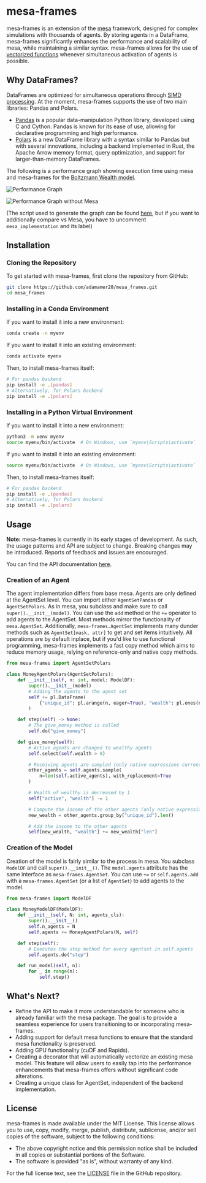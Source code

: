 # mesa-frames

mesa-frames is an extension of the [mesa](https://github.com/projectmesa/mesa) framework, designed for complex simulations with thousands of agents. By storing agents in a DataFrame, mesa-frames significantly enhances the performance and scalability of mesa, while maintaining a similar syntax. mesa-frames allows for the use of [vectorized functions](https://vegibit.com/what-is-a-vectorized-operation-in-pandas/) whenever simultaneous activation of agents is possible.

## Why DataFrames?

DataFrames are optimized for simultaneous operations through [SIMD processing](https://en.wikipedia.org/wiki/Single_instruction,_multiple_data). At the moment, mesa-frames supports the use of two main libraries: Pandas and Polars.

- [Pandas](https://pandas.pydata.org/) is a popular data-manipulation Python library, developed using C and Cython. Pandas is known for its ease of use, allowing for declarative programming and high performance.
- [Polars](https://pola.rs/) is a new DataFrame library with a syntax similar to Pandas but with several innovations, including a backend implemented in Rust, the Apache Arrow memory format, query optimization, and support for larger-than-memory DataFrames.

The following is a performance graph showing execution time using mesa and mesa-frames for the [Boltzmann Wealth model](https://mesa.readthedocs.io/en/stable/tutorials/intro_tutorial.html).

![Performance Graph](https://github.com/adamamer20/mesa_frames/blob/main/docs/images/readme_plot_0.png)

![Performance Graph without Mesa](https://github.com/adamamer20/mesa_frames/blob/main/docs/images/readme_plot_1.png)

(The script used to generate the graph can be found [here](https://github.com/adamamer20/mesa_frames/blob/main/docs/scripts/readme_plot.py), but if you want to additionally compare vs Mesa, you have to uncomment `mesa_implementation` and its label)

## Installation

### Cloning the Repository

To get started with mesa-frames, first clone the repository from GitHub:

```bash
git clone https://github.com/adamamer20/mesa_frames.git
cd mesa_frames
```

### Installing in a Conda Environment

If you want to install it into a new environment:

```bash
conda create -n myenv
```

If you want to install it into an existing environment:

```bash
conda activate myenv
```

Then, to install mesa-frames itself:
```bash
# For pandas backend
pip install -e .[pandas]
# Alternatively, for Polars backend
pip install -e .[polars]
```

### Installing in a Python Virtual Environment

If you want to install it into a new environment:

```bash
python3 -m venv myenv
source myenv/bin/activate  # On Windows, use `myenv\Scripts\activate`
```

If you want to install it into an existing environment:

```bash
source myenv/bin/activate  # On Windows, use `myenv\Scripts\activate`
```

Then, to install mesa-frames itself:
```bash
# For pandas backend
pip install -e .[pandas]
# Alternatively, for Polars backend
pip install -e .[polars]
```


## Usage

**Note:** mesa-frames is currently in its early stages of development. As such, the usage patterns and API are subject to change. Breaking changes may be introduced. Reports of feedback and issues are encouraged.

You can find the API documentation [here](https://adamamer20.github.io/mesa-frames/api).

### Creation of an Agent

The agent implementation differs from base mesa. Agents are only defined at the AgentSet level. You can import either `AgentSetPandas` or `AgentSetPolars`. As in mesa, you subclass and make sure to call `super().__init__(model)`. You can use the `add` method or the `+=` operator to add agents to the AgentSet. Most methods mirror the functionality of `mesa.AgentSet`. Additionally, `mesa-frames.AgentSet` implements many dunder methods such as `AgentSet[mask, attr]` to get and set items intuitively. All operations are by default inplace, but if you'd like to use functional programming, mesa-frames implements a fast copy method which aims to reduce memory usage, relying on reference-only and native copy methods.

```python
from mesa-frames import AgentSetPolars

class MoneyAgentPolars(AgentSetPolars):
    def __init__(self, n: int, model: ModelDF):
        super().__init__(model)
        # Adding the agents to the agent set
        self += pl.DataFrame(
            {"unique_id": pl.arange(n, eager=True), "wealth": pl.ones(n, eager=True)}
        )

    def step(self) -> None:
        # The give_money method is called
        self.do("give_money")

    def give_money(self):
        # Active agents are changed to wealthy agents
        self.select(self.wealth > 0)

        # Receiving agents are sampled (only native expressions currently supported)
        other_agents = self.agents.sample(
            n=len(self.active_agents), with_replacement=True
        )

        # Wealth of wealthy is decreased by 1
        self["active", "wealth"] -= 1

        # Compute the income of the other agents (only native expressions currently supported)
        new_wealth = other_agents.group_by("unique_id").len()

        # Add the income to the other agents
        self[new_wealth, "wealth"] += new_wealth["len"]
```

### Creation of the Model

Creation of the model is fairly similar to the process in mesa. You subclass `ModelDF` and call `super().__init__()`. The `model.agents` attribute has the same interface as `mesa-frames.AgentSet`. You can use `+=` or `self.agents.add` with a `mesa-frames.AgentSet` (or a list of `AgentSet`) to add agents to the model.

```python
from mesa-frames import ModelDF

class MoneyModelDF(ModelDF):
    def __init__(self, N: int, agents_cls):
        super().__init__()
        self.n_agents = N
        self.agents += MoneyAgentPolars(N, self)

    def step(self):
        # Executes the step method for every agentset in self.agents
        self.agents.do("step")

    def run_model(self, n):
        for _ in range(n):
            self.step()
```

## What's Next?

- Refine the API to make it more understandable for someone who is already familiar with the mesa package. The goal is to provide a seamless experience for users transitioning to or incorporating mesa-frames.
- Adding support for default mesa functions to ensure that the standard mesa functionality is preserved.
- Adding GPU functionality (cuDF and Rapids).
- Creating a decorator that will automatically vectorize an existing mesa model. This feature will allow users to easily tap into the performance enhancements that mesa-frames offers without significant code alterations.
- Creating a unique class for AgentSet, independent of the backend implementation.

## License

mesa-frames is made available under the MIT License. This license allows you to use, copy, modify, merge, publish, distribute, sublicense, and/or sell copies of the software, subject to the following conditions:

- The above copyright notice and this permission notice shall be included in all copies or substantial portions of the Software.
- The software is provided "as is", without warranty of any kind.

For the full license text, see the [LICENSE](https://github.com/adamamer20/mesa_frames/blob/main/LICENSE) file in the GitHub repository.
